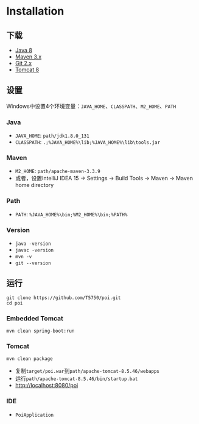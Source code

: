 # Installation

## 下载
- [Java 8](https://www.oracle.com/technetwork/java/javase/downloads/jdk8-downloads-2133151.html)
- [Maven 3.x](http://maven.apache.org/download.cgi)
- [Git 2.x](https://git-scm.com/downloads)
- [Tomcat 8](https://tomcat.apache.org/download-80.cgi)

## 设置
Windows中设置4个环境变量：`JAVA_HOME`、`CLASSPATH`、`M2_HOME`、`PATH`

### Java
- `JAVA_HOME`: `path/jdk1.8.0_131`
- `CLASSPATH`: `.;%JAVA_HOME%\lib;%JAVA_HOME%\lib\tools.jar`

### Maven
- `M2_HOME`: `path/apache-maven-3.3.9`
- 或者，设置IntelliJ IDEA 15 -> Settings -> Build Tools -> Maven -> Maven home directory

### Path
- `PATH`: `%JAVA_HOME%\bin;%M2_HOME%\bin;%PATH%`

### Version
- `java -version`
- `javac -version`
- `mvn -v`
- `git --version`

## 运行
```
git clone https://github.com/T5750/poi.git
cd poi
```

### Embedded Tomcat
```
mvn clean spring-boot:run
```

### Tomcat
```
mvn clean package
```
- 复制`target/poi.war`到`path/apache-tomcat-8.5.46/webapps`
- 运行`path/apache-tomcat-8.5.46/bin/startup.bat`
- [http://localhost:8080/poi](http://localhost:8080/poi)

### IDE
- `PoiApplication`
